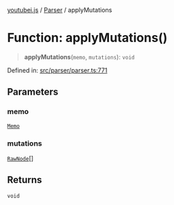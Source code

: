 [youtubei.js](../../../../README.md) / [Parser](../README.md) / applyMutations

# Function: applyMutations()

> **applyMutations**(`memo`, `mutations`): `void`

Defined in: [src/parser/parser.ts:771](https://github.com/LuanRT/YouTube.js/blob/0733f60b57877f6b8b87dfd5cc6195b5085f5c09/src/parser/parser.ts#L771)

## Parameters

### memo

[`Memo`](../../Helpers/classes/Memo.md)

### mutations

[`RawNode`](../../../../type-aliases/RawNode.md)[]

## Returns

`void`
